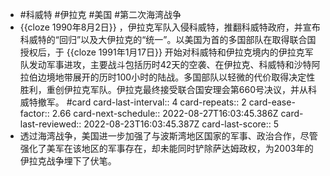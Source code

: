 - #科威特  #伊拉克 #美国 #第二次海湾战争
- {{cloze 1990年8月2日}} ，伊拉克军队入侵科威特，推翻科威特政府，并宣布科威特的“回归”以及大伊拉克的“统一”。以美国为首的多国部队在取得联合国授权后，于 {{cloze 1991年1月17日}} 开始对科威特和伊拉克境内的伊拉克军队发动军事进攻，主要战斗包括历时42天的空袭、在伊拉克、科威特和沙特阿拉伯边境地带展开的历时100小时的陆战。多国部队以轻微的代价取得决定性胜利，重创伊拉克军队。伊拉克最终接受联合国安理会第660号决议，并从科威特撤军。 #card
  card-last-interval:: 4
  card-repeats:: 2
  card-ease-factor:: 2.66
  card-next-schedule:: 2022-08-27T16:03:45.386Z
  card-last-reviewed:: 2022-08-23T16:03:45.387Z
  card-last-score:: 5
- 透过海湾战争，美国进一步加强了与波斯湾地区国家的军事、政治合作，尽管强化了美军在该地区的军事存在，却未能同时铲除萨达姆政权，为2003年的伊拉克战争埋下了伏笔。